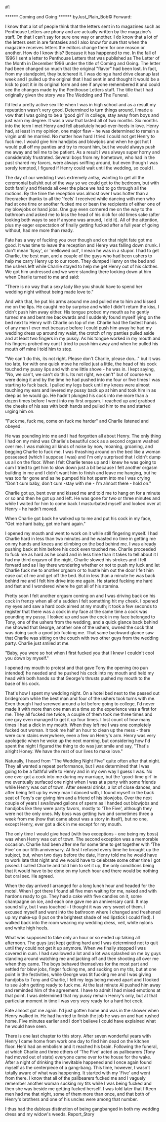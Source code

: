 #1 

 

 ****** Coming and Going ****** byJust_Plain_Bob© Forward: 

 I know that a lot of people think that the letters sent in to magazines such as Penthouse Letters are phony and are actually written by the magazine's staff. On that I can't say for sure one way or another. I do know that a lot of the letters sent in are fantasies and I also know for sure that when the magazine receives letters the editors change them for one reason or another. How do I know this? Because it has happened to me. In the fall of 1996 I sent a letter to Penthouse Letters that was published as The Letter of the Month in December 1996 under the title of Coming and Going. The letter had been changed so much that the original "flavor" had been lost. In fact, from my standpoint, they butchered it. I was doing a hard drive cleanup last week and I pulled up the original that I had sent in and thought it would be a kick to post it in its original form and see if anyone remembered it and could see the changes made by the Penthouse Letters staff. The title that I had originally given the story was The Wedding and The Funeral. 

 I'd led a pretty active sex life when I was in high school and as a result my reputation wasn't very good. Determined to turn things around, I made a vow that I was going to be a 'good girl' in college, stay away from boys and just earn my degree. It was a vow that lasted all of two months. Six months into the term I met Henry and fell absolutely head-over-heels in love. Henry had, at least in my opinion, one major flaw - he was determined to remain a virgin until he married. No matter how hard I tried I could not get Henry to fuck me. I would give him handjobs and blowjobs and when he got hot I would pull off my panties and try to mount him, but he would always push me away and tell me to be patient. As a result I was always super horny and considerably frustrated. Several boys from my hometown, who had in the past shared my favors, were always sniffing around, but even though I was sorely tempted, I figured if Henry could wait until the wedding, so could I. 

 The day of our wedding I was extremely antsy, wanting to get all the ceremonial bullshit out of the way so we could get to the bedroom, but with both family and friends all over the place we had to go through all the motions. By the time the reception was almost over I was hotter than a firecracker thanks to all the 'feels' I received while dancing with men who had at one time or another fucked me or been the recipients of either one of my blowjobs or hand jobs. One guy even cornered me on the way to the bathroom and asked me to kiss the head of his dick for old times sake (after looking both ways to see if anyone was around, I did it). All of the attention, plus my eager expectation of finally getting fucked after a full year of going without, had me more than ready. 

 Fate has a way of fucking you over though and on that night fate got me good. It was time to leave the reception and Henry was falling down drunk. I don't mean 'tipsy', or 'mellowed out', I mean he was in a stupor. I had to get Charlie, the best man, and a couple of the guys who had been ushers to help me carry Henry up to our room. They dumped Henry on the bed and the ushers left while Charlie stayed to help me get Henry out of his clothes. We got him undressed and we were standing there looking down at him when Charlie turned to me and said: 

 "There is no way that a sexy lady like you should have to spend her wedding night without being made love to." 

 And with that, he put his arms around me and pulled me to him and kissed me on the lips. He caught me by surprise and while I didn't return the kiss, I didn't push him away either. His tongue probed my mouth as he gently turned me and bent me backwards and I suddenly found myself lying on the bed next to Henry with Charlie on top of me. Charlie had the fastest hands of any man I ever met because before I could push him away he had my wedding dress up around my waist, the crotch of my panties pulled aside and at least two fingers in my pussy. As his tongue worked in my mouth and his fingers probed my cunt I tried to push him away and when he pulled his mouth off mine I told him to stop. 

 "We can't do this, its not right. Please don't Charlie, please don..." but it was too late, for with one quick move he rolled just a little, the head of his cock touched my pussy lips and with one little shove - he was in. I kept saying, "No, we can't, we can't do this. Its not right, we can't" but of course we were doing it and by the time he had pushed into me four or five times I was starting to fuck back. I pulled my legs back until my knees were almost touching my ears and levered my pussy back up at him and took him in as deep as he would go. He hadn't plunged his cock into me more than a dozen times before I went into my first orgasm. I reached up and grabbed the cheeks of his ass with both hands and pulled him to me and started urging him on. 

 "Fuck me, fuck me, come on fuck me harder" and Charlie listened and obeyed. 

 He was pounding into me and I had forgotten all about Henry. The only thing I had on my mind was Charlie's beautiful cock as a second orgasm washed over me. I was making all kinds of noise by now, moaning, groaning, and begging Charlie to fuck me. I was thrashing around on the bed like a woman possessed (which I suppose I was) and I'm only surprised that I didn't dump us all on the floor. When I felt Charlie tense up and I knew he was going to cum I tried to get him to slow down just a bit because I felt another orgasm building in me and I didn't want him to finish and leave me hanging, but he was too far gone and as he pumped his hot sperm into me I was crying "Don't cum baby, don't cum -stay with me - I'm almost there - hold on." 

 Charlie got up, bent over and kissed me and told me to hang on for a minute or so and then he got up and left. He was gone for two or three minutes and while I waited for him to come back I masturbated myself and looked over at Henry - he hadn't moved. 

 When Charlie got back he walked up to me and put his cock in my face, "Get me hard baby, get me hard again." 

 I opened my mouth and went to work on it while still fingering myself. I had Charlie hard in less than two minutes and he wasted no time in getting me on my hands and knees and climbing on the bed behind me. I was already pushing back at him before his cock even touched me. Charlie proceeded to fuck me as hard as he could and in less time than it takes to tell about it I had my third orgasm of the night. Charlie slowed his strokes and I fell forward and as I lay there wondering whether or not to push my luck and let Charlie fuck me to another orgasm or to hustle him out the door I felt him ease out of me and get off the bed. But in less than a minute he was back behind me and I felt him drive into me again. He started fucking me hard and fast and I wondered where he got all of his stamina. 

 Pretty soon I felt another orgasm coming on and I was driving back on his cock in frenzy when all of a sudden I felt something hit my cheek. I opened my eyes and saw a hard cock aimed at my mouth; it took a few seconds to register that there was a cock in my face at the same time a cock was pounding my pussy. I looked up and saw the cock in my face belonged to Tony, one of the ushers from the wedding, and a quick glance back behind me showed that George, another one of the ushers, owned the cock that was doing such a good job fucking me. That same backward glance saw that Charlie was sitting on the couch with two other guys from the wedding party. Charlie just smiled at me. 

 "Baby, you were so hot when I first fucked you that I knew I couldn't cool you down by myself." 

 I opened my mouth to protest and that gave Tony the opening (no pun intended) he needed and he pushed his cock into my mouth and held my head with both hands so that George's thrusts pushed my mouth to the base of his cock. 

 That's how I spent my wedding night. On a hotel bed next to the passed out bridegroom while the best man and four of the ushers took turns with me. Even though I had screwed around a lot before going to college, I'd never made it with more than one man at a time so the experience was a first for me. They all fucked me twice, a couple of them took me three times and one guy even managed to get it up four times. I lost count of how many times I had a dick in my mouth. When they left me I was one completely fucked out woman. It took me half an hour to clean up the mess - there were cum stains everywhere, even a few on Henry's arm. Henry was very apologetic when he woke up the next morning, but considering how I'd spent the night I figured the thing to do was just smile and say, "That's alright Honey. We have the rest of our lives to make love." 

 Naturally, I heard from "The Wedding Night Five" quite often after that night. They all wanted a repeat performance, but I was determined that I was going to be a faithful wife to Henry and in my own way I guess I was. No one ever got a cock into me during my marriage, but the 'good-time girl' in me eventually surfaced one night when I was at a party with some friends while Henry was out of town. After several drinks, a lot of close dances, and after being felt up by every man I danced with, I found myself in the back seat of Tony's car giving him and a friend of his blowjobs. Over the next couple of years I swallowed gallons of sperm as I handed out blowjobs and handjobs like they were party favors, mostly to 'The Five', although they were not the only ones. My boss was getting two and sometimes three a week from me (how that came about was a story in itself), but no one, except Henry, ever got a dick in me except for my mouth. 

 The only time I would give head (with two exceptions - one being my boss) was when Henry was out of town. The second exception was a memorable occasion. Charlie had been after me for some time to get together with 'The Five' on our fifth anniversary. At first I refused every time he brought up the subject, but, when two days before the date, Henry told me he would have to work late that night and we would have to celebrate some other time I got pissed. I called Charlie and told him to set it up, the only conditions being that it would have to be done on my lunch hour and there would be nothing but oral sex. He agreed. 

 When the day arrived I arranged for a long lunch hour and headed for the motel. When I got there I found all five men waiting for me, naked and with hardons ready to go. They had a cake with five candles on it, some champagne on ice, and each one gave me an anniversary card. It may sound silly, but I was touched - I thought it was very sweet of them. I excused myself and went into the bathroom where I changed and freshened up my make-up (I put on the brightest shade of red lipstick I could find). I walked back into the room wearing my wedding dress, veil, white nylons and white high heels. 

 What was supposed to take only an hour or so ended up taking all afternoon. The guys just kept getting hard and I was determined not to quit until they could not get it up anymore. When we finally stopped I was covered in cum. I had swallowed a lot and a lot was splashed on me by guys standing around watching me and jacking off and then shooting all over me when they came. The boys behaved themselves for the most part and settled for blow jobs, finger fucking me, and sucking on my tits, but at one point in the festivities, while George was tit fucking me and I was giving handjobs to Tony and Charlie, I felt my legs being moved apart and I looked to see John getting ready to fuck me. At the last minute Al pushed him away and reminded him of the agreement. I have to admit I had mixed emotions at that point. I was determined that my pussy remain Henry's only, but at that particular moment in time I was very very ready for a hard hot cock. 

 Fate almost got me again. I'd just gotten home and was in the shower when Henry walked in. He had hurried to finish the job he was on and had rushed home. Five minutes earlier and I don't believe I could have explained what he would have seen. 

 There is one last chapter to this story. After seven wonderful years with Henry I came home from work one day to find him dead on the kitchen floor. He'd had an embolism and it reached his brain. Following the funeral, at which Charlie and three others of 'The Five' acted as pallbearers (Tony had moved out of state) everyone came over to the house for the wake. After a night of drinking the inevitable happened and I once again found myself as the centerpiece of a gang-bang. This time, however, I wasn't totally aware of what was happening. It started with my 'Five' and went from there. I know that all of the pallbearers fucked me and I vaguely remember another woman sucking my tits while I was being fucked and then she was beside me getting fucked herself. I was told later that fifteen men had me that night, some of them more than once, and that both of Henry's brothers and one of his uncles were among that number. 

 I thus had the dubious distinction of being gangbanged in both my wedding dress and my widow's weeds. Report_Story 
